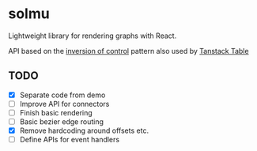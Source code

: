# solmu

Lightweight library for rendering graphs with React.

API based on the [inversion of control]() pattern also used by [Tanstack Table](https://github.com/TanStack/table/)

## TODO

- [x] Separate code from demo
- [ ] Improve API for connectors
- [ ] Finish basic rendering
- [ ] Basic bezier edge routing
- [x] Remove hardcoding around offsets etc.
- [ ] Define APIs for event handlers
